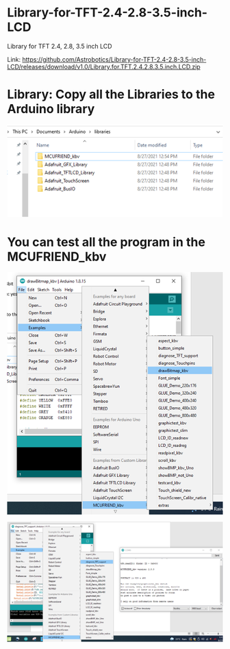# Library-for-TFT-2.4-2.8-3.5-inch-LCD
Library for TFT 2.4, 2.8, 3.5 inch LCD


Link: https://github.com/Astrobotics/Library-for-TFT-2.4-2.8-3.5-inch-LCD/releases/download/v1.0/Library.for.TFT.2.4.2.8.3.5.inch.LCD.zip



# Library: Copy all the Libraries to the Arduino library

![1](https://github.com/Astrobotics/Library-for-TFT-2.4-2.8-3.5-inch-LCD/blob/main/sample1.png)


# You can test all the program in the MCUFRIEND_kbv

![1](https://github.com/Astrobotics/Library-for-TFT-2.4-2.8-3.5-inch-LCD/blob/main/sample%202.png)


![1](https://github.com/Astrobotics/Library-for-TFT-2.4-2.8-3.5-inch-LCD/blob/main/sample3.png)

